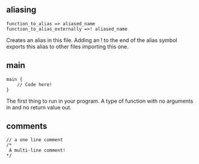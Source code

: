 ## aliasing

```beach
function_to_alias => aliased_name
function_to_alias_externally =>! aliased_name
```
Creates an alias in this file. Adding an ! to the end of the alias symbol exports this alias to other files importing this one.

## main

```beach
main {
    // Code here!
}
```

The first thing to run in your program. A type of function with no arguments in and no return value out.

## comments

```beach
// a one line comment
/*
 A multi-line comment!
*/
```

